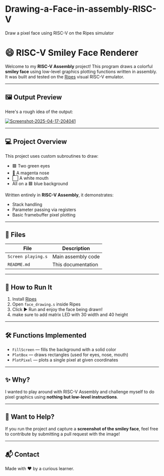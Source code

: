 # Drawing-a-Face-in-assembly-RISC-V
Draw a pixel face using RISC-V on the Ripes simulator
# 😄 RISC-V Smiley Face Renderer

Welcome to my **RISC-V Assembly** project! This program draws a colorful **smiley face** using low-level graphics plotting functions written in assembly.  
It was built and tested on the [Ripes](https://github.com/mortbopet/Ripes) visual RISC-V emulator.

---

## 🖼️ Output Preview

Here's a rough idea of the output:

<a href="https://imgbb.com/"><img src="https://i.ibb.co/TqJBy3ks/Screenshot-2025-04-17-204041.jpg" alt="Screenshot-2025-04-17-204041" border="0"></a>



---

## 💻 Project Overview

This project uses custom subroutines to draw:
- 🟩 Two green eyes
- 💜 A magenta nose
- ⬜ A white mouth  
- All on a 🟦 blue background

Written entirely in **RISC-V Assembly**, it demonstrates:
- Stack handling
- Parameter passing via registers
- Basic framebuffer pixel plotting

---

## 📁 Files

| File              | Description                         |
|-------------------|-------------------------------------|
| `Screen playing.s`  | Main assembly code                  |
| `README.md`       | This documentation                  |

---

## 🚀 How to Run It

1. Install [Ripes](https://github.com/mortbopet/Ripes)  
2. Open `face_drawing.s` inside Ripes  
3. Click ▶️ Run and enjoy the face being drawn!
4. make sure to add matrix LED with 30 width and 40 height

---

## 🛠️ Functions Implemented

- `FillScreen` — fills the background with a solid color  
- `PlotBox` — draws rectangles (used for eyes, nose, mouth)  
- `PlotPixel` — plots a single pixel at given coordinates  

---

## ✨ Why?

I wanted to play around with RISC-V Assembly and challenge myself to do pixel graphics using **nothing but low-level instructions**.

---

## 📸 Want to Help?

If you run the project and capture a **screenshot of the smiley face**, feel free to contribute by submitting a pull request with the image!

---

## 📬 Contact

Made with ❤️ by a curious learner.


